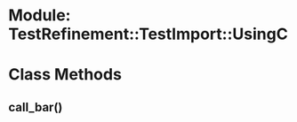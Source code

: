 # Module: TestRefinement::TestImport::UsingC
    



# Class Methods
## call_bar() [](#method-c-call_bar)

